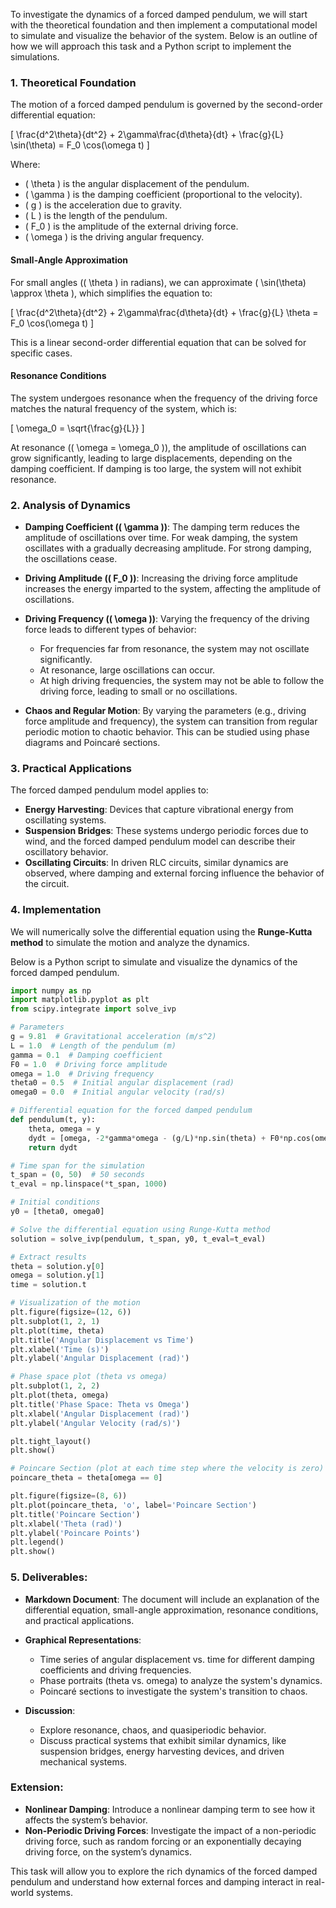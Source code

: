 To investigate the dynamics of a forced damped pendulum, we will start with the theoretical foundation and then implement a computational model to simulate and visualize the behavior of the system. Below is an outline of how we will approach this task and a Python script to implement the simulations.

### 1. Theoretical Foundation

The motion of a forced damped pendulum is governed by the second-order differential equation:

\[
\frac{d^2\theta}{dt^2} + 2\gamma\frac{d\theta}{dt} + \frac{g}{L} \sin(\theta) = F_0 \cos(\omega t)
\]

Where:
- \( \theta \) is the angular displacement of the pendulum.
- \( \gamma \) is the damping coefficient (proportional to the velocity).
- \( g \) is the acceleration due to gravity.
- \( L \) is the length of the pendulum.
- \( F_0 \) is the amplitude of the external driving force.
- \( \omega \) is the driving angular frequency.

#### Small-Angle Approximation

For small angles (\( \theta \) in radians), we can approximate \( \sin(\theta) \approx \theta \), which simplifies the equation to:

\[
\frac{d^2\theta}{dt^2} + 2\gamma\frac{d\theta}{dt} + \frac{g}{L} \theta = F_0 \cos(\omega t)
\]

This is a linear second-order differential equation that can be solved for specific cases.

#### Resonance Conditions

The system undergoes resonance when the frequency of the driving force matches the natural frequency of the system, which is:

\[
\omega_0 = \sqrt{\frac{g}{L}}
\]

At resonance (\( \omega = \omega_0 \)), the amplitude of oscillations can grow significantly, leading to large displacements, depending on the damping coefficient. If damping is too large, the system will not exhibit resonance.

### 2. Analysis of Dynamics

- **Damping Coefficient (\( \gamma \))**: The damping term reduces the amplitude of oscillations over time. For weak damping, the system oscillates with a gradually decreasing amplitude. For strong damping, the oscillations cease.
  
- **Driving Amplitude (\( F_0 \))**: Increasing the driving force amplitude increases the energy imparted to the system, affecting the amplitude of oscillations.
  
- **Driving Frequency (\( \omega \))**: Varying the frequency of the driving force leads to different types of behavior:
  - For frequencies far from resonance, the system may not oscillate significantly.
  - At resonance, large oscillations can occur.
  - At high driving frequencies, the system may not be able to follow the driving force, leading to small or no oscillations.

- **Chaos and Regular Motion**: By varying the parameters (e.g., driving force amplitude and frequency), the system can transition from regular periodic motion to chaotic behavior. This can be studied using phase diagrams and Poincaré sections.

### 3. Practical Applications

The forced damped pendulum model applies to:
- **Energy Harvesting**: Devices that capture vibrational energy from oscillating systems.
- **Suspension Bridges**: These systems undergo periodic forces due to wind, and the forced damped pendulum model can describe their oscillatory behavior.
- **Oscillating Circuits**: In driven RLC circuits, similar dynamics are observed, where damping and external forcing influence the behavior of the circuit.

### 4. Implementation

We will numerically solve the differential equation using the **Runge-Kutta method** to simulate the motion and analyze the dynamics.

Below is a Python script to simulate and visualize the dynamics of the forced damped pendulum.

```python
import numpy as np
import matplotlib.pyplot as plt
from scipy.integrate import solve_ivp

# Parameters
g = 9.81  # Gravitational acceleration (m/s^2)
L = 1.0  # Length of the pendulum (m)
gamma = 0.1  # Damping coefficient
F0 = 1.0  # Driving force amplitude
omega = 1.0  # Driving frequency
theta0 = 0.5  # Initial angular displacement (rad)
omega0 = 0.0  # Initial angular velocity (rad/s)

# Differential equation for the forced damped pendulum
def pendulum(t, y):
    theta, omega = y
    dydt = [omega, -2*gamma*omega - (g/L)*np.sin(theta) + F0*np.cos(omega*t)]
    return dydt

# Time span for the simulation
t_span = (0, 50)  # 50 seconds
t_eval = np.linspace(*t_span, 1000)

# Initial conditions
y0 = [theta0, omega0]

# Solve the differential equation using Runge-Kutta method
solution = solve_ivp(pendulum, t_span, y0, t_eval=t_eval)

# Extract results
theta = solution.y[0]
omega = solution.y[1]
time = solution.t

# Visualization of the motion
plt.figure(figsize=(12, 6))
plt.subplot(1, 2, 1)
plt.plot(time, theta)
plt.title('Angular Displacement vs Time')
plt.xlabel('Time (s)')
plt.ylabel('Angular Displacement (rad)')

# Phase space plot (theta vs omega)
plt.subplot(1, 2, 2)
plt.plot(theta, omega)
plt.title('Phase Space: Theta vs Omega')
plt.xlabel('Angular Displacement (rad)')
plt.ylabel('Angular Velocity (rad/s)')

plt.tight_layout()
plt.show()

# Poincare Section (plot at each time step where the velocity is zero)
poincare_theta = theta[omega == 0]

plt.figure(figsize=(8, 6))
plt.plot(poincare_theta, 'o', label='Poincare Section')
plt.title('Poincare Section')
plt.xlabel('Theta (rad)')
plt.ylabel('Poincare Points')
plt.legend()
plt.show()
```

### 5. Deliverables:

- **Markdown Document**: The document will include an explanation of the differential equation, small-angle approximation, resonance conditions, and practical applications.
  
- **Graphical Representations**: 
  - Time series of angular displacement vs. time for different damping coefficients and driving frequencies.
  - Phase portraits (theta vs. omega) to analyze the system's dynamics.
  - Poincaré sections to investigate the system's transition to chaos.

- **Discussion**:
  - Explore resonance, chaos, and quasiperiodic behavior.
  - Discuss practical systems that exhibit similar dynamics, like suspension bridges, energy harvesting devices, and driven mechanical systems.

### Extension:

- **Nonlinear Damping**: Introduce a nonlinear damping term to see how it affects the system’s behavior.
- **Non-Periodic Driving Forces**: Investigate the impact of a non-periodic driving force, such as random forcing or an exponentially decaying driving force, on the system’s dynamics.

This task will allow you to explore the rich dynamics of the forced damped pendulum and understand how external forces and damping interact in real-world systems.